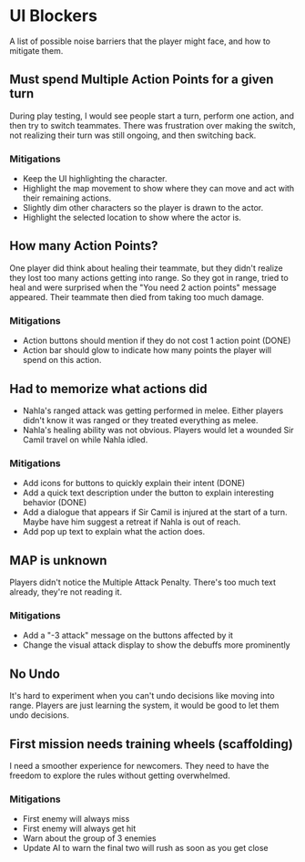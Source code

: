 # UI Blockers
A list of possible noise barriers that the player might face, and how to mitigate them.

## Must spend Multiple Action Points for a given turn
During play testing, I would see people start a turn, perform one action, and then try to switch teammates.
There was frustration over making the switch, not realizing their turn was still ongoing, and then switching back.

### Mitigations
- Keep the UI highlighting the character.
- Highlight the map movement to show where they can move and act with their remaining actions.
- Slightly dim other characters so the player is drawn to the actor.
- Highlight the selected location to show where the actor is.

## How many Action Points?
One player did think about healing their teammate, but they didn't realize they lost too many actions getting into range.
So they got in range, tried to heal and were surprised when the "You need 2 action points" message appeared.
Their teammate then died from taking too much damage.

### Mitigations
- Action buttons should mention if they do not cost 1 action point (DONE)
- Action bar should glow to indicate how many points the player will spend on this action.

## Had to memorize what actions did
- Nahla's ranged attack was getting performed in melee. Either players didn't know it was ranged or they treated everything as melee.
- Nahla's healing ability was not obvious. Players would let a wounded Sir Camil travel on while Nahla idled.

### Mitigations
- Add icons for buttons to quickly explain their intent (DONE)
- Add a quick text description under the button to explain interesting behavior (DONE)
- Add a dialogue that appears if Sir Camil is injured at the start of a turn. Maybe have him suggest a retreat if Nahla is out of reach.
- Add pop up text to explain what the action does.

## MAP is unknown
Players didn't notice the Multiple Attack Penalty. There's too much text already, they're not reading it.

### Mitigations
- Add a "-3 attack" message on the buttons affected by it
- Change the visual attack display to show the debuffs more prominently

## No Undo
It's hard to experiment when you can't undo decisions like moving into range. Players are just learning the system, it would be good to let them undo decisions.

## First mission needs training wheels (scaffolding)
I need a smoother experience for newcomers. They need to have the freedom to explore the rules without getting overwhelmed.

### Mitigations
- First enemy will always miss
- First enemy will always get hit
- Warn about the group of 3 enemies
- Update AI to warn the final two will rush as soon as you get close
